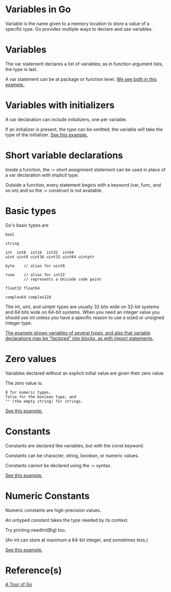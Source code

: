 # Variables in Go

Variable is the name given to a memory location to store a value of a specific type. Go provides multiple ways to declare and use variables.

# Variables

The var statement declares a list of variables; as in function argument lists, the type is last.

A var statement can be at package or function level.
[We see both in this example.](./variables/main.go)

# Variables with initializers

A var declaration can include initializers, one per variable.

If an initializer is present, the type can be omitted; the variable will take the type of the initializer. [See this example.](./variables-with-initializers/main.go)

# Short variable declarations

Inside a function, the := short assignment statement can be used in place of a var declaration with implicit type.

Outside a function, every statement begins with a keyword (var, func, and so on) and so the := construct is not available.

# Basic types

Go's basic types are

    bool

    string

    int  int8  int16  int32  int64
    uint uint8 uint16 uint32 uint64 uintptr

    byte    // alias for uint8

    rune    // alias for int32
            // represents a Unicode code point

    float32 float64

    complex64 complex128

The int, uint, and uintptr types are usually 32 bits wide on 32-bit systems and 64 bits wide on 64-bit systems. When you need an integer value you should use int unless you have a specific reason to use a sized or unsigned integer type.

[The example shows variables of several types, and also that variable declarations may be "factored" into blocks, as with import statements.](./variables-with-initializers/main.go)

# Zero values

Variables declared without an explicit initial value are given their zero value.

The zero value is:

    0 for numeric types,
    false for the boolean type, and
    "" (the empty string) for strings.

[See this example.](./zero-values/main.go)

# Constants

Constants are declared like variables, but with the const keyword.

Constants can be character, string, boolean, or numeric values.

Constants cannot be declared using the := syntax.

[See this example.](./constants/main.go)

# Numeric Constants

Numeric constants are high-precision values.

An untyped constant takes the type needed by its context.

Try printing needInt(Big) too.

(An int can store at maximum a 64-bit integer, and sometimes less.)

[See this example.](./numeric-constants/main.go)

# Reference(s)

[A Tour of Go](https://go.dev/tour/basics/8)

